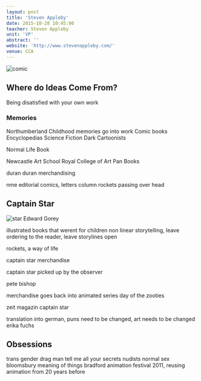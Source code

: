 ```yaml
---
layout: post
title: 'Steven Appleby'
date: 2015-10-28 10:45:00
teacher: Steven Appleby
unit: 'VP'
abstract: ''
website: 'http://www.stevenappleby.com/'
venue: CCA
---
```


![comic](https://i.guim.co.uk/img/static/sys-images/Guardian/Pix/pictures/2015/7/1/1435752006945/9a3b5b88-7171-427f-a7ef-56efb4c02ea2-1020x311.jpeg?w=1920&q=85&auto=format&sharp=10&s=4b41768801efbde73731b67e6c089ebe)

## Where do Ideas Come From?

Being disatisfied with your own work

### Memories

Northumberland
Childhood memories go into work
Comic books
Encyclopedias
Science Fiction
Dark Cartoonists

Normal Life Book

Newcastle Art School
Royal College of Art
Pan Books

duran duran
merchandising

nme editorial comics, letters column
rockets passing over head

## Captain Star

![star](/assets/notes/captainstar.jpg)
Edward Gorey

illustrated books that werent for children
non linear storytelling, leave ordering to the reader, leave storylines open

rockets, a way of life

captain star merchandise

captain star picked up by the observer

pete bishop

merchandise goes back into animated series
day of the zooties

zeit magazin captain star

translation into german, puns need to be changed, art needs to be changed
erika fuchs

## Obsessions

trans gender
drag man
tell me all your secrets
nudists
normal sex bloomsbury
meaning of things
bradford animation festival 2011, reusing animation from 20 years before
